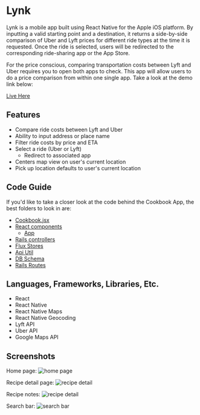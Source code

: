 # Lynk

Lynk is a mobile app built using React Native for the Apple iOS platform. By inputting a valid starting point and a destination, it returns a side-by-side comparison of Uber and Lyft prices for different ride types at the time it is requested. Once the ride is selected, users will be redirected to the corresponding ride-sharing app or the App Store.

For the price conscious, comparing transportation costs between Lyft and Uber requires you to open both apps to check. This app will allow users to do a price comparison from within one single app. Take a look at the demo link below:

[Live Here][live]

[live]: http://www.thymes-cookbook.com

## Features

* Compare ride costs between Lyft and Uber
* Ability to input address or place name
* Filter ride costs by price and ETA
* Select a ride (Uber or Lyft)
  + Redirect to associated app
* Centers map view on user's current location
* Pick up location defaults to user's current location

## Code Guide

If you'd like to take a closer look at the code behind the Cookbook App, the best folders to look in are:


* [Cookbook.jsx](./frontend/Cookbook.jsx)
* [React components](./frontend/components)
  * [App](./frontend/components/app.jsx)
* [Rails controllers](./app/controllers/api)
* [Flux Stores](./frontend/stores)
* [Api Util](./frontend/util/api_util.js)
* [DB Schema](./db/schema.rb)
* [Rails Routes](./config/routes.rb)

## Languages, Frameworks, Libraries, Etc.

* React
* React Native
* React Native Maps
* React Native Geocoding
* Lyft API
* Uber API
* Google Maps API

## Screenshots

Home page:
![home page](./screenshots/homepage.jpg)

Recipe detail page:
![recipe detail](./screenshots/recipe-detail.jpg)

Recipe notes:
![recipe detail](./screenshots/comments.jpg)

Search bar:
![search bar](./screenshots/search.jpg)
